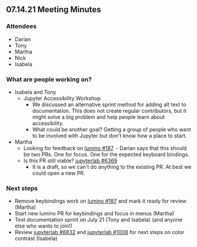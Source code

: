 ## 07.14.21 Meeting Minutes 

### Attendees
- Darian
- Tony
- Martha
- Nick
- Isabela

### What are people working on?
- Isabela and Tony
    - Jupyter Accessibility Workshop
        - We discussed an alternative sprint method for adding alt text to documentation. This does not create regular contributors, but it might solve a big problem and help people learn about accessibility.
        - What could be another goal? Getting a group of people who want to be involved with Jupyter but don't know how a place to start.
- Martha
    - Looking for feedback on [lumino #187](https://github.com/jupyterlab/lumino/pull/187).
            - Darian says that this should be two PRs. One for focus. One for the expected keyboard bindings.
    - Is this PR still viable? [jupyterlab #6369](https://github.com/jupyterlab/jupyterlab/pull/6369)
        - It is a draft, so we can't do anything to the existing PR. At best we could open a new PR.

### Next steps
- Remove keybindings work on [lumino #187](https://github.com/jupyterlab/lumino/pull/187) and mark it ready for review (Martha)
- Start new lumino PR for keybindings and focus in menus (Martha)
- Test documentation sprint on July 21 (Tony and Isabela) (and anyone else who wants to join!)
- Review [jupyterlab #8832](https://github.com/jupyterlab/jupyterlab/issues/8832) and [jupyterlab #1008](https://github.com/jupyterlab/jupyterlab/issues/1008) for next steps on color contrast (Isabela)